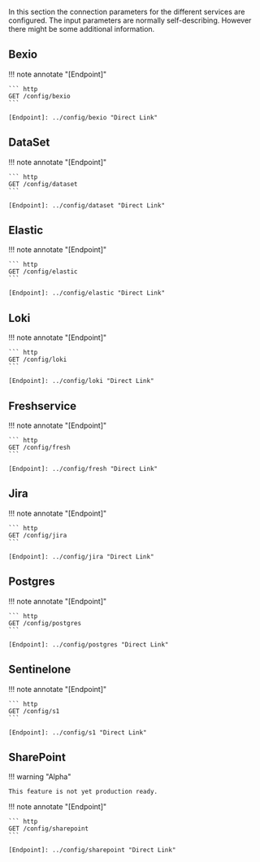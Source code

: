In this section the connection parameters for the different services are configured. The input parameters are normally self-describing. However there might be some additional information.

## Bexio

!!! note annotate "[Endpoint]"  

    ``` http
    GET /config/bexio
    ```

    [Endpoint]: ../config/bexio "Direct Link"

## DataSet

!!! note annotate "[Endpoint]"  

    ``` http
    GET /config/dataset
    ```

    [Endpoint]: ../config/dataset "Direct Link"

## Elastic

!!! note annotate "[Endpoint]"  

    ``` http
    GET /config/elastic
    ```

    [Endpoint]: ../config/elastic "Direct Link"

## Loki

!!! note annotate "[Endpoint]"  

    ``` http
    GET /config/loki
    ```

    [Endpoint]: ../config/loki "Direct Link"

## Freshservice

!!! note annotate "[Endpoint]"  

    ``` http
    GET /config/fresh
    ```

    [Endpoint]: ../config/fresh "Direct Link"

## Jira

!!! note annotate "[Endpoint]"  

    ``` http
    GET /config/jira
    ```

    [Endpoint]: ../config/jira "Direct Link"

## Postgres

!!! note annotate "[Endpoint]"  

    ``` http
    GET /config/postgres
    ```

    [Endpoint]: ../config/postgres "Direct Link"

## Sentinelone

!!! note annotate "[Endpoint]"  

    ``` http
    GET /config/s1
    ```

    [Endpoint]: ../config/s1 "Direct Link"

## SharePoint

!!! warning "Alpha"

    This feature is not yet production ready.

!!! note annotate "[Endpoint]"  

    ``` http
    GET /config/sharepoint
    ```

    [Endpoint]: ../config/sharepoint "Direct Link"